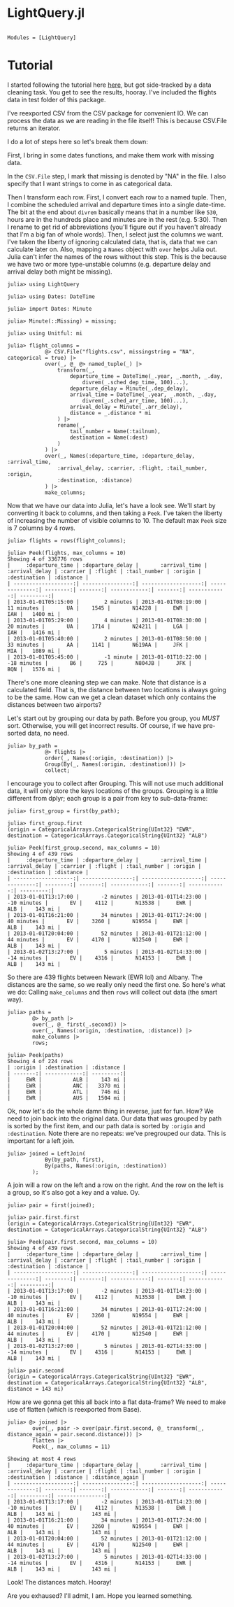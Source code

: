 # LightQuery.jl

```@index
```

```@autodocs
Modules = [LightQuery]
```

# Tutorial

I started following the tutorial here
[here](https://cran.r-project.org/web/packages/dplyr/vignettes/dplyr.html), but
got side-tracked by a data cleaning task. You get to see the results, hooray.
I've included the flights data in test folder of this package.

I've reexported CSV from the CSV package for convenient IO. We can process the
data as we are reading in the file itself! This is because CSV.File returns an iterator.

I do a lot of steps here so let's break them down:

First, I bring in some dates functions, and make them work with missing data.

In the `CSV.File` step, I mark that missing is denoted by "NA" in the file. I also
specify that I want strings to come in as categorical data.

Then I transform each row. First, I convert each row to a named tuple. Then, I combine
the scheduled arrival and departure times into a single date-time. The bit at the end
about `divrem` basically means that in a number like `530`, hours are in the hundreds
place and minutes are in the rest (e.g. 5:30). Then I rename to get rid of
abbreviations (you'll figure out if you haven't already that I'm a big fan of whole
words). Then, I select just the columns we want. I've taken the liberty of ignoring
calculated data, that is, data that we can calculate later on. Also, mapping a
`Names` object with `over` helps Julia out. Julia can't infer the names of the rows
without this step. This is the because we have two or more type-unstable
columns (e.g. departure delay and arrival delay both might be missing).

```jldoctest dplyr
julia> using LightQuery

julia> using Dates: DateTime

julia> import Dates: Minute

julia> Minute(::Missing) = missing;

julia> using Unitful: mi

julia> flight_columns =
            @> CSV.File("flights.csv", missingstring = "NA", categorical = true) |>
            over(_, @_ @> named_tuple(_) |>
                transform(_,
                    departure_time = DateTime(_.year, _.month, _.day,
                        divrem(_.sched_dep_time, 100)...),
                    departure_delay = Minute(_.dep_delay),
                    arrival_time = DateTime(_.year, _.month, _.day,
                        divrem(_.sched_arr_time, 100)...),
                    arrival_delay = Minute(_.arr_delay),
                    distance = _.distance * mi
                ) |>
                rename(_,
                    tail_number = Name(:tailnum),
                    destination = Name(:dest)
                )
            ) |>
            over(_, Names(:departure_time, :departure_delay, :arrival_time,
                :arrival_delay, :carrier, :flight, :tail_number, :origin,
                :destination, :distance)
            ) |>
            make_columns;
```

Now that we have our data into Julia, let's have a look see. We'll start by converting
it back to columns, and then taking a `Peek`. I've taken the liberty of increasing the
number of visible columns to 10. The default max `Peek` size is 7 columns by 4 rows.

```jldoctest dplyr
julia> flights = rows(flight_columns);

julia> Peek(flights, max_columns = 10)
Showing 4 of 336776 rows
|     :departure_time | :departure_delay |       :arrival_time | :arrival_delay | :carrier | :flight | :tail_number | :origin | :destination | :distance |
| -------------------:| ----------------:| -------------------:| --------------:| --------:| -------:| ------------:| -------:| ------------:| ---------:|
| 2013-01-01T05:15:00 |        2 minutes | 2013-01-01T08:19:00 |     11 minutes |       UA |    1545 |       N14228 |     EWR |          IAH |   1400 mi |
| 2013-01-01T05:29:00 |        4 minutes | 2013-01-01T08:30:00 |     20 minutes |       UA |    1714 |       N24211 |     LGA |          IAH |   1416 mi |
| 2013-01-01T05:40:00 |        2 minutes | 2013-01-01T08:50:00 |     33 minutes |       AA |    1141 |       N619AA |     JFK |          MIA |   1089 mi |
| 2013-01-01T05:45:00 |        -1 minute | 2013-01-01T10:22:00 |    -18 minutes |       B6 |     725 |       N804JB |     JFK |          BQN |   1576 mi |
```

There's one more cleaning step we can make. Note that distance is a calculated
field. That is, the distance between two locations is always going to be the
same. How can we get a clean dataset which only contains the distances between
two airports?

Let's start out by grouping our data by path. Before you group, you *MUST* sort.
Otherwise, you will get incorrect results. Of course, if we have pre-sorted data, no need.

```jldoctest dplyr
julia> by_path =
            @> flights |>
            order(_, Names(:origin, :destination)) |>
            Group(By(_, Names(:origin, :destination))) |>
            collect;
```

I encourage you to collect after Grouping. This will not use much additional
data, it will only store the keys locations of the groups. Grouping is a little
different from dplyr; each group is a pair from key to sub-data-frame:

```jldoctest dplyr
julia> first_group = first(by_path);

julia> first_group.first
(origin = CategoricalArrays.CategoricalString{UInt32} "EWR", destination = CategoricalArrays.CategoricalString{UInt32} "ALB")

julia> Peek(first_group.second, max_columns = 10)
Showing 4 of 439 rows
|     :departure_time | :departure_delay |       :arrival_time | :arrival_delay | :carrier | :flight | :tail_number | :origin | :destination | :distance |
| -------------------:| ----------------:| -------------------:| --------------:| --------:| -------:| ------------:| -------:| ------------:| ---------:|
| 2013-01-01T13:17:00 |       -2 minutes | 2013-01-01T14:23:00 |    -10 minutes |       EV |    4112 |       N13538 |     EWR |          ALB |    143 mi |
| 2013-01-01T16:21:00 |       34 minutes | 2013-01-01T17:24:00 |     40 minutes |       EV |    3260 |       N19554 |     EWR |          ALB |    143 mi |
| 2013-01-01T20:04:00 |       52 minutes | 2013-01-01T21:12:00 |     44 minutes |       EV |    4170 |       N12540 |     EWR |          ALB |    143 mi |
| 2013-01-02T13:27:00 |        5 minutes | 2013-01-02T14:33:00 |    -14 minutes |       EV |    4316 |       N14153 |     EWR |          ALB |    143 mi |
```

So there are 439 flights between Newark (EWR lol) and Albany. The distances are the same, so we really only need the first one. So here's what we do:
Calling `make_columns` and then `rows` will collect out data (the smart way).

```jldoctest dplyr
julia> paths =
        @> by_path |>
        over(_, @_ first(_.second)) |>
        over(_, Names(:origin, :destination, :distance)) |>
        make_columns |>
        rows;

julia> Peek(paths)
Showing 4 of 224 rows
| :origin | :destination | :distance |
| -------:| ------------:| ---------:|
|     EWR |          ALB |    143 mi |
|     EWR |          ANC |   3370 mi |
|     EWR |          ATL |    746 mi |
|     EWR |          AUS |   1504 mi |
```

Ok, now let's do the whole damn thing in reverse, just for fun. How? We need to
join back into the original data. Our data that was grouped by path is sorted by
the first item, and our path data is sorted by `:origin` and `:destination`.
Note there are no repeats: we've pregrouped our data. This is important for a
left join.

```jldoctest dplyr
julia> joined = LeftJoin(
            By(by_path, first),
            By(paths, Names(:origin, :destination))
        );
```

A join will a row on the left and a row on the right. And the row on the left
is a group, so it's also got a key and a value. Oy.

```jldoctest dplyr
julia> pair = first(joined);

julia> pair.first.first
(origin = CategoricalArrays.CategoricalString{UInt32} "EWR", destination = CategoricalArrays.CategoricalString{UInt32} "ALB")

julia> Peek(pair.first.second, max_columns = 10)
Showing 4 of 439 rows
|     :departure_time | :departure_delay |       :arrival_time | :arrival_delay | :carrier | :flight | :tail_number | :origin | :destination | :distance |
| -------------------:| ----------------:| -------------------:| --------------:| --------:| -------:| ------------:| -------:| ------------:| ---------:|
| 2013-01-01T13:17:00 |       -2 minutes | 2013-01-01T14:23:00 |    -10 minutes |       EV |    4112 |       N13538 |     EWR |          ALB |    143 mi |
| 2013-01-01T16:21:00 |       34 minutes | 2013-01-01T17:24:00 |     40 minutes |       EV |    3260 |       N19554 |     EWR |          ALB |    143 mi |
| 2013-01-01T20:04:00 |       52 minutes | 2013-01-01T21:12:00 |     44 minutes |       EV |    4170 |       N12540 |     EWR |          ALB |    143 mi |
| 2013-01-02T13:27:00 |        5 minutes | 2013-01-02T14:33:00 |    -14 minutes |       EV |    4316 |       N14153 |     EWR |          ALB |    143 mi |

julia> pair.second
(origin = CategoricalArrays.CategoricalString{UInt32} "EWR", destination = CategoricalArrays.CategoricalString{UInt32} "ALB", distance = 143 mi)
```

How are we gonna get this all back into a flat data-frame? We need to make use of flatten (which is reexported from Base).

```
julia> @> joined |>
        over(_, pair -> over(pair.first.second, @_ transform(_, distance_again = pair.second.distance))) |>
        flatten |>
        Peek(_, max_columns = 11)

Showing at most 4 rows
|     :departure_time | :departure_delay |       :arrival_time | :arrival_delay | :carrier | :flight | :tail_number | :origin | :destination | :distance | :distance_again |
| -------------------:| ----------------:| -------------------:| --------------:| --------:| -------:| ------------:| -------:| ------------:| ---------:| ---------------:|
| 2013-01-01T13:17:00 |       -2 minutes | 2013-01-01T14:23:00 |    -10 minutes |       EV |    4112 |       N13538 |     EWR |          ALB |    143 mi |          143 mi |
| 2013-01-01T16:21:00 |       34 minutes | 2013-01-01T17:24:00 |     40 minutes |       EV |    3260 |       N19554 |     EWR |          ALB |    143 mi |          143 mi |
| 2013-01-01T20:04:00 |       52 minutes | 2013-01-01T21:12:00 |     44 minutes |       EV |    4170 |       N12540 |     EWR |          ALB |    143 mi |          143 mi |
| 2013-01-02T13:27:00 |        5 minutes | 2013-01-02T14:33:00 |    -14 minutes |       EV |    4316 |       N14153 |     EWR |          ALB |    143 mi |          143 mi |
```

Look! The distances match. Hooray!

Are you exhaused? I'll admit, I am. Hope you learned something.
